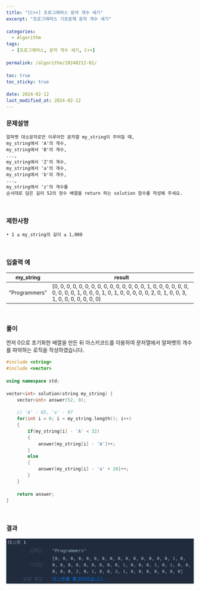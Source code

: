 ```yaml
---
title: "[C++] 프로그래머스 문자 개수 세기"
excerpt: "프로그래머스 기초문제 문자 개수 세기"

categories:
  - Algorithm
tags:
  - [프로그래머스, 문자 개수 세기, C++]

permalink: /algorithm/20240212-01/

toc: true
toc_sticky: true

date: 2024-02-12
last_modified_at: 2024-02-12
---
```


### 문제설명

    알파벳 대소문자로만 이루어진 문자열 my_string이 주어질 때,
    my_string에서 'A'의 개수,
    my_string에서 'B'의 개수,
    ...,
    my_string에서 'Z'의 개수,
    my_string에서 'a'의 개수,
    my_string에서 'b'의 개수,
    ...,
    my_string에서 'z'의 개수를
    순서대로 담은 길이 52의 정수 배열을 return 하는 solution 함수를 작성해 주세요.

<br/>

### 제한사항

    • 1 ≤ my_string의 길이 ≤ 1,000

<br/>

### 입출력 예

|my_string|result|
|---|---|
|"Programmers"|[0, 0, 0, 0, 0, 0, 0, 0, 0, 0, 0, 0, 0, 0, 0, 1, 0, 0, 0, 0, 0, 0, 0, 0, 0, 0, 1, 0, 0, 0, 1, 0, 1, 0, 0, 0, 0, 0, 2, 0, 1, 0, 0, 3, 1, 0, 0, 0, 0, 0, 0, 0]|

<br/>

### 풀이

먼저 0으로 초기화한 배열을 만든 뒤 아스키코드를 이용하여 문자열에서 알파벳의 개수를 파악하는 로직을 작성하였습니다.

```cpp
#include <string>
#include <vector>

using namespace std;

vector<int> solution(string my_string) {
    vector<int> answer(52, 0);
    
    // 'A' - 65, 'a' - 97
    for(int i = 0; i < my_string.length(); i++)
    {
        if(my_string[i] - 'A' < 32)
        {
            answer[my_string[i] - 'A']++;
        }
        else
        {
            answer[my_string[i] - 'a' + 26]++;
        }
    }
    
    return answer;
}
```

<br/>

### 결과
![코드 실행결과](/assets/images/posts_img/20240212-01/001.png "코드 실행결과")

<script async src="https://pagead2.googlesyndication.com/pagead/js/adsbygoogle.js?client=ca-pub-9590884639502637"
     crossorigin="anonymous"></script>
<!-- devlogbase_01 -->
<ins class="adsbygoogle"
     style="display:block"
     data-ad-client="ca-pub-9590884639502637"
     data-ad-slot="4742297382"
     data-ad-format="auto"
     data-full-width-responsive="true"></ins>
<script>
     (adsbygoogle = window.adsbygoogle || []).push({});
</script>

